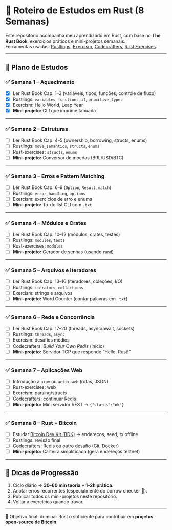 # 🦀 Roteiro de Estudos em Rust (8 Semanas)

Este repositório acompanha meu aprendizado em Rust, com base no **The Rust Book**, exercícios práticos e mini-projetos semanais.  
Ferramentas usadas: [Rustlings](https://github.com/rust-lang/rustlings), [Exercism](https://exercism.org/tracks/rust), [Codecrafters](https://codecrafters.io/), [Rust Exercises](https://github.com/rust-lang/rust-exercises).

---

## 📅 Plano de Estudos

### ✅ Semana 1 – Aquecimento
- [x] Ler Rust Book Cap. 1–3 (variáveis, tipos, funções, controle de fluxo)  
- [x] Rustlings: `variables`, `functions`, `if`, `primitive_types`  
- [x] Exercism: Hello World, Leap Year  
- [x] **Mini-projeto:** CLI que imprime tabuada  

---

### ✅ Semana 2 – Estruturas
- [ ] Ler Rust Book Cap. 4–5 (ownership, borrowing, structs, enums)  
- [ ] Rustlings: `move_semantics`, `structs`, `enums`  
- [ ] Rust-exercises: `structs`, `enums`  
- [ ] **Mini-projeto:** Conversor de moedas (BRL/USD/BTC)  

---

### ✅ Semana 3 – Erros e Pattern Matching
- [ ] Ler Rust Book Cap. 6–9 (`Option`, `Result`, `match`)  
- [ ] Rustlings: `error_handling`, `options`  
- [ ] Exercism: exercícios de erro e enums  
- [ ] **Mini-projeto:** To-do list CLI com `.txt`  

---

### ✅ Semana 4 – Módulos e Crates
- [ ] Ler Rust Book Cap. 10–12 (módulos, crates, testes)  
- [ ] Rustlings: `modules`, `tests`  
- [ ] Rust-exercises: `modules`  
- [ ] **Mini-projeto:** Gerador de senhas (usando `rand`)  

---

### ✅ Semana 5 – Arquivos e Iteradores
- [ ] Ler Rust Book Cap. 13–16 (iteradores, coleções, I/O)  
- [ ] Rustlings: `iterators`, `collections`  
- [ ] Exercism: strings e arquivos  
- [ ] **Mini-projeto:** Word Counter (contar palavras em `.txt`)  

---

### ✅ Semana 6 – Rede e Concorrência
- [ ] Ler Rust Book Cap. 17–20 (threads, async/await, sockets)  
- [ ] Rustlings: `threads`, `async`  
- [ ] Exercism: desafios médios  
- [ ] Codecrafters: *Build Your Own Redis* (início)  
- [ ] **Mini-projeto:** Servidor TCP que responde “Hello, Rust!”  

---

### ✅ Semana 7 – Aplicações Web
- [ ] Introdução a `axum` ou `actix-web` (rotas, JSON)  
- [ ] Rust-exercises: web  
- [ ] Exercism: parsing/structs  
- [ ] Codecrafters: continuar Redis  
- [ ] **Mini-projeto:** Mini servidor REST → `{"status":"ok"}`  

---

### ✅ Semana 8 – Rust + Bitcoin
- [ ] Estudar [Bitcoin Dev Kit (BDK)](https://bitcoindevkit.org/) → endereços, seed, tx offline  
- [ ] Rustlings: revisão final  
- [ ] Codecrafters: Redis ou outro desafio (Git, Docker)  
- [ ] **Mini-projeto:** Carteira simplificada (gera endereços testnet)  

---

## 📌 Dicas de Progressão
1. Ciclo diário → **30–60 min teoria + 1–2h prática**.  
2. Anotar erros recorrentes (especialmente do borrow checker 👀).  
3. Publicar todos os mini-projetos neste repositório.  
4. Voltar a exercícios quando travar.  

---

🚀 Objetivo final: dominar Rust o suficiente para contribuir em **projetos open-source de Bitcoin**.
